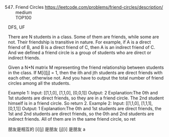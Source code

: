 547. Friend Circles
        https://leetcode.com/problems/friend-circles/description/
 medium  
 TOP100  
   
   
 DFS, UF  

 There are N students in a class. Some of them are friends, while some are not.
 Their friendship is transitive in nature. For example, if A is a direct friend of B, and B is a direct friend of C, then A is an indirect friend of C. And we defined a friend circle is a group of students who are direct or indirect friends.

Given a N*N matrix M representing the friend relationship between students in the class.
 If M[i][j] = 1, then the ith and jth students are direct friends with each other, otherwise not.
 And you have to output the total number of friend circles among all the students.

Example 1:
Input:
[[1,1,0],
 [1,1,0],
 [0,0,1]]
Output: 2
Explanation:The 0th and 1st students are direct friends, so they are in a friend circle.
The 2nd student himself is in a friend circle. So return 2.
Example 2:
Input:
[[1,1,0],
 [1,1,1],
 [0,1,1]]
Output: 1
Explanation:The 0th and 1st students are direct friends, the 1st and 2nd students are direct friends,
so the 0th and 2nd students are indirect friends. All of them are in the same friend circle, so ret

 朋友是相互的 [i][j] 是朋友 [j][i] 是朋友
a